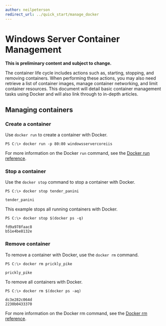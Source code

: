 ```yaml
---
author: neilpeterson
redirect_url: ../quick_start/manage_docker
---
```


# Windows Server Container Management

**This is preliminary content and subject to change.** 

The container life cycle includes actions such as, starting, stopping, and removing containers. When performing these actions, you may also need retrieve a list of container images, manage container networking, and limit container resources. This document will detail basic container management tasks using Docker and will also link through to in-depth articles. 

## Managing containers

### Create a container

Use `docker run` to create a container with Docker.

```none
PS C:\> docker run -p 80:80 windowsservercoreiis
```

For more information on the Docker `run` command, see the [Docker run reference]( https://docs.docker.com/engine/reference/run/).

### Stop a container

Use the `docker stop` command to stop a container with Docker.

```none
PS C:\> docker stop tender_panini

tender_panini
```

This example stops all running containers with Docker.

```none
PS C:\> docker stop $(docker ps -q)

fd9a978faac8
b51e4be8132e
```

### Remove container

To remove a container with Docker, use the `docker rm` command.

```none
PS C:\> docker rm prickly_pike

prickly_pike
``` 

To remove all containers with Docker.

```none
PS C:\> docker rm $(docker ps -aq)

dc3e282c064d
2230b0433370
```

For more information on the Docker rm command, see the [Docker rm reference](https://docs.docker.com/engine/reference/commandline/rm/).
